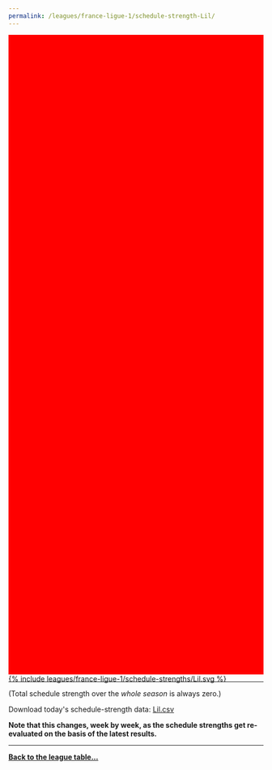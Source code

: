 ```yaml
---
permalink: /leagues/france-ligue-1/schedule-strength-Lil/
---
```


<style>
.svg-wrap {
    background-color:red;
    height:0;
    padding-top:250%; /* 350px/550px */
    position: relative;
}

svg {
    background-color: white;
    height: 100%;
    display:block;
    width: 100%;
    position: absolute;
    top:0;
    left:0;
}
</style>


<div class="svg-wrap">
{% include leagues/france-ligue-1/schedule-strengths/Lil.svg %}
</div>

-----

(Total schedule strength over the *whole season* is always zero.)


Download today's schedule-strength data: [Lil.csv](/assets/leagues/france-ligue-1/2021/schedule-strengths/Lil.csv)

**Note that this changes, week by week, as the schedule strengths get re-evaluated on the
basis of the latest results.**

-----

[**Back to the league table...**](/leagues/france-ligue-1)


